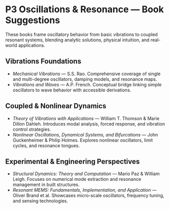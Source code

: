# P3 Oscillations & Resonance — Book Suggestions

These books frame oscillatory behavior from basic vibrations to coupled resonant systems, blending analytic solutions, physical intuition, and real-world applications.

## Vibrations Foundations
- *Mechanical Vibrations* — S.S. Rao. Comprehensive coverage of single and multi-degree oscillators, damping models, and resonance maps.
- *Vibrations and Waves* — A.P. French. Conceptual bridge linking simple oscillators to wave behavior with accessible derivations.

## Coupled & Nonlinear Dynamics
- *Theory of Vibrations with Applications* — William T. Thomson & Marie Dillon Dahleh. Introduces modal analysis, forced response, and vibration control strategies.
- *Nonlinear Oscillations, Dynamical Systems, and Bifurcations* — John Guckenheimer & Philip Holmes. Explores nonlinear oscillators, limit cycles, and resonance tongues.

## Experimental & Engineering Perspectives
- *Structural Dynamics: Theory and Computation* — Mario Paz & William Leigh. Focuses on numerical mode extraction and resonance management in built structures.
- *Resonant MEMS: Fundamentals, Implementation, and Application* — Oliver Brand et al. Showcases micro-scale oscillators, frequency tuning, and sensing technologies.
